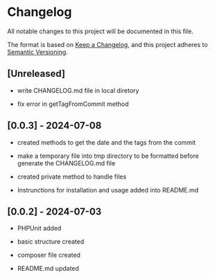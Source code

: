 # Changelog

All notable changes to this project will be documented in this file.

The format is based on [Keep a Changelog](https://keepachangelog.com/en/1.1.0/), and this project adheres to [Semantic Versioning](https://semver.org/spec/v2.0.0.html).

## [Unreleased]


- write CHANGELOG.md file in local diretory
<!-- commit 10b34c0 (HEAD -> main)
Author: Josué Barros da Silva <josue.barros1986@gmail.com>
Date:   2024-07-08

    write CHANGELOG.md file in local diretory

-->
- fix error in getTagFromCommit method
<!-- commit 70b9632
Author: Josué Barros da Silva <josue.barros1986@gmail.com>
Date:   2024-07-08

    fix error in getTagFromCommit method

-->
## [0.0.3] - 2024-07-08

 - created methods to get the date and the tags from the commit
<!-- commit b2b1dc4 (tag: v0.0.3)
Author: Josué Barros da Silva <josue.barros1986@gmail.com>
Date:   2024-07-08

    created methods to get the date and the tags from the commit

-->
- make a temporary file into tmp directory to be formatted before generate the CHANGELOG.md file
<!-- commit 9716cb6
Author: Josué Barros da Silva <josue.barros1986@gmail.com>
Date:   2024-07-05

    make a temporary file into tmp directory to be formatted before generate the CHANGELOG.md file

-->
- created private method to handle files
<!-- commit 048d92c
Author: Josué Barros da Silva <josue.barros1986@gmail.com>
Date:   2024-07-04

    created private method to handle files

-->
- Instrunctions for installation and usage added into README.md
<!-- commit f6d610b
Author: Josué Barros da Silva <josue.barros1986@gmail.com>
Date:   2024-07-04

    Instrunctions for installation and usage added into README.md

-->
## [0.0.2] - 2024-07-03

 - PHPUnit added
<!-- commit 78b84e4 (tag: v0.0.2)
Author: Josué Barros da Silva <josue.barros1986@gmail.com>
Date:   2024-07-03

    PHPUnit added

-->
- basic structure created
<!-- commit 0ca3cc6
Author: Josué Barros da Silva <josue.barros1986@gmail.com>
Date:   2024-07-03

    basic structure created

-->
- composer file created
<!-- commit 88c7d68
Author: Josué Barros da Silva <josue.barros1986@gmail.com>
Date:   2024-07-03

    composer file created

-->
- README.md updated
<!-- commit ed0b158
Author: Josué Barros da Silva <josue.barros1986@gmail.com>
Date:   2024-07-03

    README.md updated

-->
